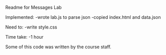 Readme for Messages Lab

Implemented:
-wrote lab.js to parse json
-copied index.html and data.json

Need to:
-write style.css

Time take:
-1 hour

Some of this code was written by the course staff.